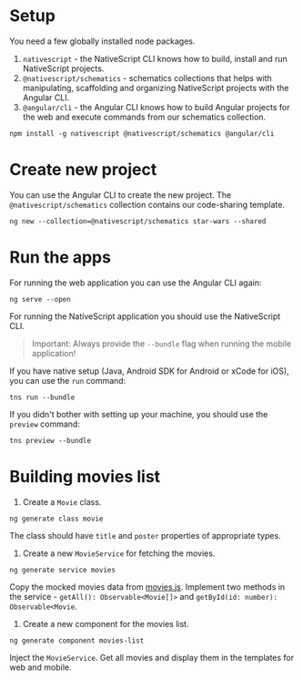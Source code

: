 # Setup

You need a few globally installed node packages.
1. `nativescript` - the NativeScript CLI knows how to build, install and run NativeScript projects.
2. `@nativescript/schematics` - schematics collections that helps with manipulating, scaffolding and organizing NativeScript projects with the Angular CLI.
3. `@angular/cli` - the Angular CLI knows how to build Angular projects for the web and execute commands from our schematics collection.

```
npm install -g nativescript @nativescript/schematics @angular/cli
```

# Create new project

You can use the Angular CLI to create the new project. The `@nativescript/schematics` collection contains our code-sharing template.

```
ng new --collection=@nativescript/schematics star-wars --shared
```

# Run the apps

For running the web application you can use the Angular CLI again:

```
ng serve --open 
```

For running the NativeScript application you should use the NativeScript CLI.
> Important: Always provide the `--bundle` flag when running the mobile application!

If you have native setup (Java, Android SDK for Android or xCode for iOS), you can use the `run` command:

```
tns run --bundle
```

If you didn't bother with setting up your machine, you should use the `preview` command:

```
tns preview --bundle
```

# Building movies list
1. Create a `Movie` class.
```
ng generate class movie
```

The class should have `title` and `poster` properties of appropriate types.

1. Create a new `MovieService` for fetching the movies.

```
ng generate service movies
```

Copy the mocked movies data from [movies.js](movies.js).
Implement two methods in the service - `getAll(): Observable<Movie[]>` and `getById(id: number): Observable<Movie`. 

1. Create a new component for the movies list.

```
ng generate component movies-list
```
Inject the `MovieService`.
Get all movies and display them in the templates for web and mobile.

